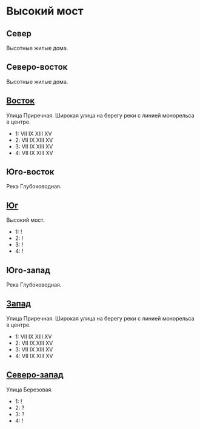 # Высокий мост

## Север

Высотные жилые дома.

## Северо-восток

Высотные жилые дома.

## [Восток](./550115.md)

Улица Приречная.
Широкая улица на берегу реки с линией монорельса в центре.

* 1:    VII IX  XIII    XV
* 2:    VII IX  XIII    XV
* 3:    VII IX  XIII    XV
* 4:    VII IX  XIII    XV

## Юго-восток

Река Глубоководная.

## [Юг](./540120.md)

Высокий мост.

* 1:    !
* 2:    !
* 3:    !
* 4:    !

## Юго-запад

Река Глубоководная.

## [Запад](./535110.md)

Улица Приречная.
Широкая улица на берегу реки с линией монорельса в центре.

* 1:    VII IX  XIII    XV
* 2:    VII IX  XIII    XV
* 3:    VII IX  XIII    XV
* 4:    VII IX  XIII    XV

## [Северо-запад](./540105.md)

Улица Березовая.

* 1:    !
* 2:    ?
* 3:    ?
* 4:    !
